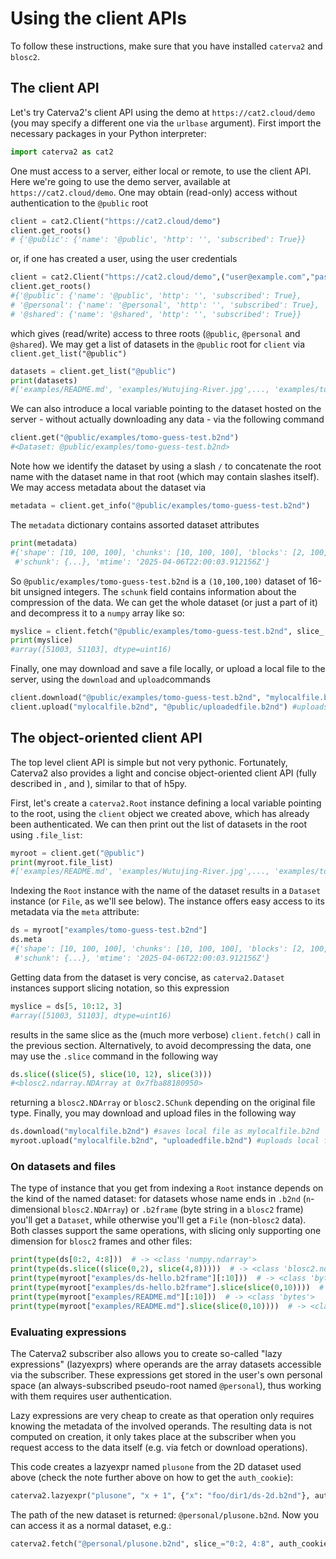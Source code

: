 # Using the client APIs

To follow these instructions, make sure that you have installed ``caterva2`` and ``blosc2``.

## The client API

Let's try Caterva2's client API using the demo at `https://cat2.cloud/demo` (you may specify a different one via the `urlbase` argument).  First import the necessary packages in your Python interpreter:

```python
import caterva2 as cat2
```

One must access to a server, either local or remote, to use the client API. Here we're going to use the demo server, available at `https://cat2.cloud/demo`. One may obtain (read-only) access without authentication to the `@public` root

```python
client = cat2.Client("https://cat2.cloud/demo")
client.get_roots()
# {'@public': {'name': '@public', 'http': '', 'subscribed': True}}
```
or, if one has created a user, using the user credentials
```python
client = cat2.Client("https://cat2.cloud/demo",("user@example.com","password1")
client.get_roots()
#{'@public': {'name': '@public', 'http': '', 'subscribed': True},
# '@personal': {'name': '@personal', 'http': '', 'subscribed': True},
# '@shared': {'name': '@shared', 'http': '', 'subscribed': True}}
```
which gives (read/write) access to three roots (`@public`, `@personal` and `@shared`).
We may get a list of datasets in the `@public` root for `client` via `client.get_list("@public")`

```python
datasets = client.get_list("@public")
print(datasets)
#['examples/README.md', 'examples/Wutujing-River.jpg',..., 'examples/tomo-guess-test.b2nd']
```
We can also introduce a local variable pointing to the dataset hosted on the server - without actually downloading any data - via the following command

```python
client.get("@public/examples/tomo-guess-test.b2nd")
#<Dataset: @public/examples/tomo-guess-test.b2nd>
```
Note how we identify the dataset by using a slash `/` to concatenate the root name with the dataset name in that root (which may contain slashes itself). We may access metadata about the dataset via
```python
metadata = client.get_info("@public/examples/tomo-guess-test.b2nd")
```
The `metadata` dictionary contains assorted dataset attributes

```python
print(metadata)
#{'shape': [10, 100, 100], 'chunks': [10, 100, 100], 'blocks': [2, 100, 100], 'dtype': 'uint16', 
 #'schunk': {...}, 'mtime': '2025-04-06T22:00:03.912156Z'}
```
So `@public/examples/tomo-guess-test.b2nd` is a `(10,100,100)` dataset of 16-bit unsigned integers. The `schunk` field contains information about the compression of the data. We can get the whole dataset (or just a part of it) and decompress it to a `numpy` array like so:

```python
myslice = client.fetch("@public/examples/tomo-guess-test.b2nd", slice_  = "5, 10:12, 3")
print(myslice)
#array([51003, 51103], dtype=uint16)
```
Finally, one may download and save a file locally, or upload a local file to the server, using the `download` and `upload`commands

```python
client.download("@public/examples/tomo-guess-test.b2nd", "mylocalfile.b2nd") #saves local file as mylocalfile.b2nd
client.upload("mylocalfile.b2nd", "@public/uploadedfile.b2nd") #uploads local file to @public/uploadedfile.b2nd
```

## The object-oriented client API

The top level client API is simple but not very pythonic.  Fortunately, Caterva2 also provides a light and concise object-oriented client API (fully described in [](ref-API-Root), [](ref-API-File) and  [](ref-API-Dataset)), similar to that of h5py.

First, let's create a `caterva2.Root` instance defining a local variable pointing to the root, using the `client` object we created above, which has already been authenticated. We can then print out the list of datasets in the root using `.file_list`:
```python
myroot = client.get("@public")
print(myroot.file_list)
#['examples/README.md', 'examples/Wutujing-River.jpg',..., 'examples/tomo-guess-test.b2nd']
```

Indexing the `Root` instance with the name of the dataset results in a `Dataset` instance (or `File`, as we'll see below).  The instance offers easy access to its metadata via the `meta` attribute:

```python
ds = myroot["examples/tomo-guess-test.b2nd"]
ds.meta
#{'shape': [10, 100, 100], 'chunks': [10, 100, 100], 'blocks': [2, 100, 100], 'dtype': 'uint16', 
 #'schunk': {...}, 'mtime': '2025-04-06T22:00:03.912156Z'}
```

Getting data from the dataset is very concise, as `caterva2.Dataset` instances support slicing notation, so this expression

```python
myslice = ds[5, 10:12, 3]
#array([51003, 51103], dtype=uint16)
```
results in the same slice as the (much more verbose) `client.fetch()` call in the previous section.
Alternatively, to avoid decompressing the data, one may use the `.slice` command in the following way
```python
ds.slice((slice(5), slice(10, 12), slice(3)))
#<blosc2.ndarray.NDArray at 0x7fba88180950>
```
returning a `blosc2.NDArray` or `blosc2.SChunk` depending on the original file type.
Finally, you may download and upload files in the following way
```python
ds.download("mylocalfile.b2nd") #saves local file as mylocalfile.b2nd
myroot.upload("mylocalfile.b2nd", "uploadedfile.b2nd") #uploads local file to @public/uploadedfile.b2nd
```

### On datasets and files

The type of instance that you get from indexing a `Root` instance depends on the kind of the named dataset: for datasets whose name ends in `.b2nd` (`n`-dimensional `blosc2.NDArray`) or `.b2frame` (byte string in a `blosc2` frame) you'll get a `Dataset`, while otherwise you'll get a `File` (non-``blosc2`` data).  Both classes support the same operations, with slicing only supporting one dimension for `blosc2` frames and other files:

```python
print(type(ds[0:2, 4:8]))  # -> <class 'numpy.ndarray'>
print(type(ds.slice((slice(0,2), slice(4,8)))))  # -> <class 'blosc2.ndarray.NDArray'>
print(type(myroot["examples/ds-hello.b2frame"][:10]))  # -> <class 'bytes'>
print(type(myroot["examples/ds-hello.b2frame"].slice(slice(0,10))))  # -> <class 'blosc2.schunk.SChunk'>
print(type(myroot["examples/README.md"][:10]))  # -> <class 'bytes'>
print(type(myroot["examples/README.md"].slice(slice(0,10))))  # -> <class 'blosc2.schunk.SChunk'>
```

### Evaluating expressions

The Caterva2 subscriber also allows you to create so-called "lazy expressions" (lazyexprs) where operands are the array datasets accessible via the subscriber.  These expressions get stored in the user's own personal space (an always-subscribed pseudo-root named `@personal`), thus working with them requires user authentication.

Lazy expressions are very cheap to create as that operation only requires knowing the metadata of the involved operands.  The resulting data is not computed on creation, it only takes place at the subscriber when you request access to the data itself (e.g. via fetch or download operations).

This code creates a lazyexpr named `plusone` from the 2D dataset used above (check the note further above on how to get the `auth_cookie`):

```python
caterva2.lazyexpr("plusone", "x + 1", {"x": "foo/dir1/ds-2d.b2nd"}, auth_cookie=...)
```

The path of the new dataset is returned: `@personal/plusone.b2nd`.  Now you can access it as a normal dataset, e.g.:

```python
caterva2.fetch("@personal/plusone.b2nd", slice_="0:2, 4:8", auth_cookie=...)
```

